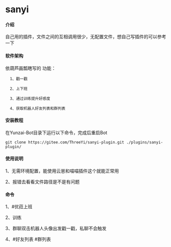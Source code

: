 # sanyi

#### 介绍
自己用的插件，文件之间的互相调用很少，无配置文件，想自己写插件的可以参考一下

#### 软件架构
依葫芦画瓢瞎写的
功能：

      1、戳一戳

      2、上下班

      3、通过训练提升好感度

      4、获取机器人好友列表和群列表

   


#### 安装教程

在Yunzai-Bot目录下运行以下命令，完成后重启Bot


```
git clone https://gitee.com/ThreeYi/sanyi-plugin.git ./plugins/sanyi-plugin/

```


#### 使用说明

1、无需环境配置，能使用云崽和喵喵插件这个就能正常用

2、报错去看看文件路径是不是有问题

#### 命令

 1、#优菈上班

 2、训练

 3、群聊双击机器人头像出发戳一戳，私聊不会触发

 4、#好友列表 #群列表


